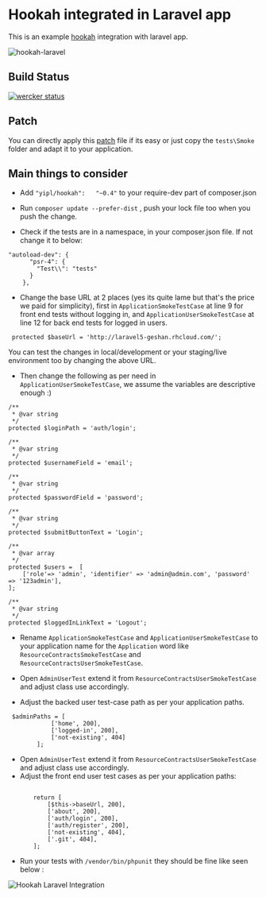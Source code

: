 # Hookah integrated in Laravel app

This is an example [hookah](https://github.com/younginnovations/hookah) integration with laravel app.

![hookah-laravel](https://cloud.githubusercontent.com/assets/170554/10563745/749d7196-75a7-11e5-826c-fd995315fcdf.jpg)

## Build Status

[![wercker status](https://app.wercker.com/status/89ba09c2ac06307108ee6ef3a6800dc0/m/master "wercker status")](https://app.wercker.com/project/bykey/89ba09c2ac06307108ee6ef3a6800dc0)

## Patch

You can directly apply this [patch](https://patch-diff.githubusercontent.com/raw/younginnovations/hookah-laravel/pull/1.patch) 
file if its easy or just copy the `tests\Smoke` folder and adapt it to your application.

## Main things to consider

* Add `"yipl/hookah":	"~0.4"` to your require-dev part of composer.json

* Run `composer update --prefer-dist` , push your lock file too when you push the change.

* Check if the tests are in a namespace, in your composer.json file. If not change it to below:

```
"autoload-dev": {
	  "psr-4": {
		"Test\\": "tests"
	  }
	},
```

* Change the base URL at 2 places (yes its quite lame but that's the price we paid for simplicity), first in 
`ApplicationSmokeTestCase`  at line 9 for front end tests without logging in, and `ApplicationUserSmokeTestCase` at
line 12 for back end tests for logged in users.

```
 protected $baseUrl = 'http://laravel5-geshan.rhcloud.com/';
```
You can test the changes in local/development or your staging/live environment too by changing the above URL.

* Then change the following as per need in `ApplicationUserSmokeTestCase`, we assume the variables are descriptive enough :)

```
/**
 * @var string
 */
protected $loginPath = 'auth/login';

/**
 * @var string
 */
protected $usernameField = 'email';

/**
 * @var string
 */
protected $passwordField = 'password';

/**
 * @var string
 */
protected $submitButtonText = 'Login';

/**
 * @var array
 */
protected $users =  [
    ['role'=> 'admin', 'identifier' => 'admin@admin.com', 'password' => '123admin'],
];

/**
 * @var string
 */
protected $loggedInLinkText = 'Logout';

```

* Rename `ApplicationSmokeTestCase` and `ApplicationUserSmokeTestCase` to your application name for the `Application` word
like `ResourceContractsSmokeTestCase` and `ResourceContractsUserSmokeTestCase`.

* Open `AdminUserTest` extend it from `ResourceContractsUserSmokeTestCase` and adjust class use accordingly.
* Adjust the backed user test-case path as per your application paths.
```
 $adminPaths = [
            ['home', 200],
            ['logged-in', 200],
            ['not-existing', 404]
        ];
```
* Open `AdminUserTest` extend it from `ResourceContractsUserSmokeTestCase` and adjust class use accordingly.
* Adjust the front end user test cases as per your application paths:
 ```
 
        return [
            [$this->baseUrl, 200],
            ['about', 200],
            ['auth/login', 200],
            ['auth/register', 200],
            ['not-existing', 404],
            ['.git', 404],
        ];
```
* Run your tests with `/vendor/bin/phpunit` they should be fine like seen below :

![Hookah Laravel Integration](https://s3-ap-southeast-1.amazonaws.com/uploads-ap.hipchat.com/140261/1343070/kLcC18NyB54yWTO/hookah-laravel-5.png "Hookah Laravel Integration")
